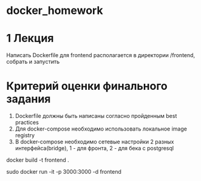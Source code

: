 # docker_homework
# 1 Лекция
Написать Dockerfile для frontend располагается в директории /frontend, собрать и запустить

# Критерий оценки финального задания
1. Dockerfile должны быть написаны согласно пройденным best practices
2. Для docker-compose необходимо использовать локальное image registry
3. В docker-compose необходимо сетевые настройки 2 разных интерфейса(bridge), 1 - для фронта, 2 - для бека с postgresql

docker build -t frontend .


sudo docker run -it -p 3000:3000 -d frontend



